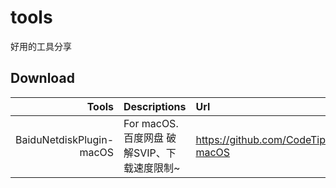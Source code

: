 # tools
好用的工具分享



## Download
| Tools      | Descriptions | Url |
| ---------: | :----- | :---- |
| BaiduNetdiskPlugin-macOS | For macOS.百度网盘 破解SVIP、下载速度限制~ | https://github.com/CodeTips/BaiduNetdiskPlugin-macOS |

